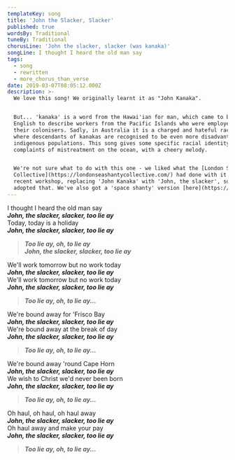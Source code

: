 ```yaml
---
templateKey: song
title: 'John the Slacker, Slacker'
published: true
wordsBy: Traditional
tuneBy: Traditional
chorusLine: 'John the slacker, slacker (was kanaka)'
songLine: I thought I heard the old man say
tags:
  - song
  - rewritten
  - more_chorus_than_verse
date: 2019-03-07T08:05:12.000Z
description: >-
  We love this song! We originally learnt it as "John Kanaka".


  But... 'kanaka' is a word from the Hawai'ian for man, which came to be used in
  English to describe workers from the Pacific Islands who were employed by
  their colonisers. Sadly, in Australia it is a charged and hateful racist term,
  where descendants of kanakas are recognised to be even more disadvantaged than
  indigenous populations. This song gives some specific racial identity to
  complaints of mistreatment on the ocean, with a cheery melody.


  We're not sure what to do with this one - we liked what the [London Sea Shanty
  Collective](https://londonseashantycollective.com/) had done with it at a
  recent workshop, replacing 'John Kanaka' with 'John, the slacker', so we've
  adopted that. We've also got a 'space shanty' version [here](https://www.auntieshanty.org/songs/ben-kenobi-nobi/) 
---
```

I thought I heard the old man say\
***John, the slacker, slacker, too lie ay***\
Today, today is a holiday\
***John, the slacker, slacker, too lie ay***

> ***Too lie ay, oh, to lie ay\
John, the slacker, slacker, too lie ay***

We'll work tomorrow but no work today\
***John, the slacker, slacker, too lie ay***\
We'll work tomorrow but no work today\
***John, the slacker, slacker, too lie ay***

> ***Too lie ay, oh, to lie ay...***

We're bound away for 'Frisco Bay\
***John, the slacker, slacker, too lie ay***\
We're bound away at the break of day\
***John, the slacker, slacker, too lie ay***

> ***Too lie ay, oh, to lie ay...***

We're bound away 'round Cape Horn\
***John, the slacker, slacker, too lie ay***\
We wish to Christ we'd never been born\
***John, the slacker, slacker, too lie ay***

> ***Too lie ay, oh, to lie ay...***

Oh haul, oh haul, oh haul away\
***John, the slacker, slacker, too lie ay***\
Oh haul away and make your pay\
***John, the slacker, slacker, too lie ay***

> ***Too lie ay, oh, to lie ay...***
